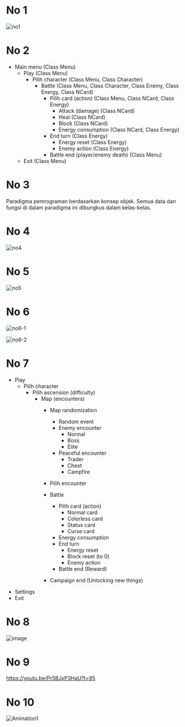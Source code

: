 # No 1
![no1](https://github.com/Seirez/Slay-the-Spire-clone-OOP-Final-Assignment/assets/94272100/6dfa1345-3543-4a40-8e83-7198f36bcd3f)


# No 2
- Main menu (Class Menu)
    - Play (Class Menu)
        - Pilih character (Class Menu, Class Character)
            - Battle (Class Menu, Class Character, Class Enemy, Class Energy, Class NCard)
                - Pilih card (action) (Class Menu, Class NCard, Class Energy)
                    - Attack (damage) (Class NCard)
                    - Heal (Class NCard)
                    - Block (Class NCard)
                    - Energy consumption (Class NCard, Class Energy)
                - End turn (Class Energy)
                    - Energy reset (Class Energy)
                    - Enemy action (Class Energy)
                - Battle end (player/enemy death) (Class Menu)
    - Exit (Class Menu)

# No 3
Paradigma pemrograman berdasarkan konsep objek. Semua data dan fungsi di dalam paradigma ini dibungkus dalam kelas-kelas.

# No 4
![no4](https://github.com/Seirez/Slay-the-Spire-clone-OOP-Final-Assignment/assets/94272100/cf08fec1-e641-47b7-90fa-6b41981bce31)


# No 5
![no5](https://github.com/Seirez/Slay-the-Spire-clone-OOP-Final-Assignment/assets/94272100/9ad1437b-73cc-4026-987d-7469e9c72025)


# No 6
![no6-1](https://github.com/Seirez/Slay-the-Spire-clone-OOP-Final-Assignment/assets/94272100/3f535cff-576c-4dc5-83d2-d4e201a871ef)
  
![no6-2](https://github.com/Seirez/Slay-the-Spire-clone-OOP-Final-Assignment/assets/94272100/53f934d3-37ed-4b32-bf43-c60a95ca4335)

# No 7
- Play
    - Pilih character
        - Pilih ascension (difficulty)
            - Map (encounters)
                - Map randomization
                    - Random event
                    - Enemy encounter
                        - Normal
                        - Boss
                        - Elite
                    - Peaceful encounter
                        - Trader
                        - Chest
                        - Campfire

                - Pilih encounter

                - Battle
                    - Pilih card (action)
                        - Normal card
                        - Colorless card
                        - Status card
                        - Curse card
                    - Energy consumption
                    - End turn
                        - Energy reset
                        - Block reset (to 0)
                        - Enemy action
                    - Battle end (Reward)

                - Campaign end (Unlocking new things)
- Settings
- Exit

# No 8
![image](https://github.com/Seirez/Slay-the-Spire-clone-OOP-Final-Assignment/assets/94272100/b400561d-782c-488c-9823-6b315e198636)

# No 9
https://youtu.be/Pr5BJxP3HaU?t=95

# No 10
![Animation1](https://github.com/Seirez/Slay-the-Spire-clone-OOP-Final-Assignment/assets/94272100/c3571423-4c5f-4d85-9600-756184f9f6f3)
